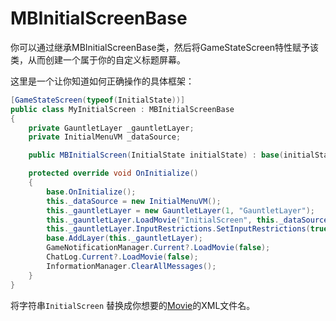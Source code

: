 # MBInitialScreenBase

你可以通过继承MBInitialScreenBase类，然后将GameStateScreen特性赋予该类，从而创建一个属于你的自定义标题屏幕。

这里是一个让你知道如何正确操作的具体框架：

```csharp
[GameStateScreen(typeof(InitialState))]
public class MyInitialScreen : MBInitialScreenBase
{
    private GauntletLayer _gauntletLayer;
    private InitialMenuVM _dataSource;

    public MBInitialScreen(InitialState initialState) : base(initialState) { }

    protected override void OnInitialize()
    {
        base.OnInitialize();
        this._dataSource = new InitialMenuVM();
        this._gauntletLayer = new GauntletLayer(1, "GauntletLayer");
        this._gauntletLayer.LoadMovie("InitialScreen", this._dataSource);
        this._gauntletLayer.InputRestrictions.SetInputRestrictions(true, InputUsageMask.Mouse);
        base.AddLayer(this._gauntletLayer);
        GameNotificationManager.Current?.LoadMovie(false);
        ChatLog.Current?.LoadMovie(false);
        InformationManager.ClearAllMessages();
    }
}
```

将字符串`InitialScreen` 替换成你想要的[Movie](../../_gauntlet/movie.md)的XML文件名。

